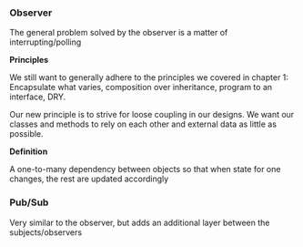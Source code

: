 ### Observer

The general problem solved by the observer is a matter of interrupting/polling

**Principles**

We still want to generally adhere to the principles we covered in chapter 1: Encapsulate what varies, composition over inheritance, program to an interface, DRY. 

Our new principle is to strive for loose coupling in our designs. We want our classes and methods to rely on each other and external data as little as possible.

**Definition** 

A one-to-many dependency between objects so that when state for one changes, the rest are updated accordingly

### Pub/Sub

Very similar to the observer, but adds an additional layer between the subjects/observers